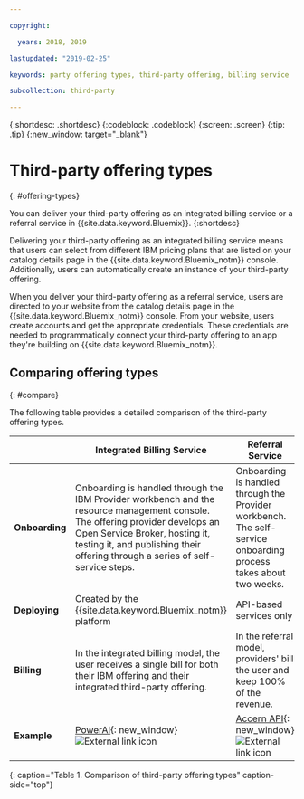 ```yaml
---

copyright:

  years: 2018, 2019

lastupdated: "2019-02-25"

keywords: party offering types, third-party offering, billing service

subcollection: third-party

---
```


{:shortdesc: .shortdesc}
{:codeblock: .codeblock}
{:screen: .screen}
{:tip: .tip}
{:new_window: target="_blank"}

# Third-party offering types
{: #offering-types}

You can deliver your third-party offering as an integrated billing service or a referral service in {{site.data.keyword.Bluemix}}.
{:shortdesc}

Delivering your third-party offering as an integrated billing service means that users can select from different IBM pricing plans that are listed on your catalog details page in the {{site.data.keyword.Bluemix_notm}} console. Additionally, users can automatically create an instance of your third-party offering.

When you deliver your third-party offering as a referral service, users are directed to your website from the catalog details page in the {{site.data.keyword.Bluemix_notm}} console. From your website, users create accounts and get the appropriate credentials. These credentials are needed to programmatically connect your third-party offering to an app they're building on {{site.data.keyword.Bluemix_notm}}.

## Comparing offering types
{: #compare}

The following table provides a detailed comparison of the third-party offering types.

|  | Integrated Billing Service  | Referral Service |
|---|---|---|
| **Onboarding** | Onboarding is handled through the IBM Provider workbench and the resource management console. The offering provider develops an Open Service Broker, hosting it, testing it, and publishing their offering through a series of self-service steps. | Onboarding is handled through the Provider workbench. The self-service onboarding process takes about two weeks. |
| **Deploying** | Created by the {{site.data.keyword.Bluemix_notm}} platform | API-based services only |
| **Billing**  |  In the integrated billing model, the user receives a single bill for both their IBM offering and their integrated third-party offering. | In the referral model, providers' bill the user and keep 100% of the revenue.  |
| **Example** | [PowerAI](https://{DomainName}/catalog/services/powerai){: new_window} ![External link icon](../icons/launch-glyph.svg "External link icon") | [Accern API](https://{DomainName}/catalog/services/accern-api){: new_window} ![External link icon](../icons/launch-glyph.svg "External link icon") |
{: caption="Table 1. Comparison of third-party offering types" caption-side="top"}


